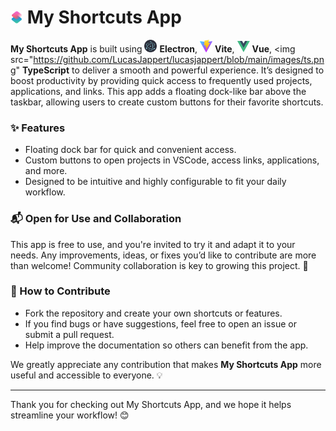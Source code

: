 # <img src="https://raw.githubusercontent.com/LucasJappert/my-shortcuts-dock/refs/heads/main/public/shortcuts.png" width="20" height="20"> My Shortcuts App

**My Shortcuts App** is built using <img src="https://raw.githubusercontent.com/LucasJappert/my-shortcuts-dock/68506a05f3b18a84beed7b0c18d5911b8d3015c9/src/assets/electron.svg" width="20" height="20"> **Electron**, <img src="https://raw.githubusercontent.com/LucasJappert/my-shortcuts-dock/f542734c91430e751ac2b568ec7982459e9ce2b1/src/assets/vite.svg" width="20" height="20"> **Vite**, <img src="https://raw.githubusercontent.com/LucasJappert/my-shortcuts-dock/68506a05f3b18a84beed7b0c18d5911b8d3015c9/src/assets/vue.svg" width="20" height="20"> **Vue**, <img src="https://github.com/LucasJappert/lucasjappert/blob/main/images/ts.png" **TypeScript**  to deliver a smooth and powerful experience. It’s designed to boost productivity by providing quick access to frequently used projects, applications, and links. This app adds a floating dock-like bar above the taskbar, allowing users to create custom buttons for their favorite shortcuts.

### ✨ Features

- Floating dock bar for quick and convenient access.
- Custom buttons to open projects in VSCode, access links, applications, and more.
- Designed to be intuitive and highly configurable to fit your daily workflow.

### 📬 Open for Use and Collaboration

This app is free to use, and you're invited to try it and adapt it to your needs. Any improvements, ideas, or fixes you’d like to contribute are more than welcome! Community collaboration is key to growing this project. 💪

### 🤝 How to Contribute

- Fork the repository and create your own shortcuts or features.
- If you find bugs or have suggestions, feel free to open an issue or submit a pull request.
- Help improve the documentation so others can benefit from the app.

We greatly appreciate any contribution that makes **My Shortcuts App** more useful and accessible to everyone. 💡

---

Thank you for checking out My Shortcuts App, and we hope it helps streamline your workflow! 😊
